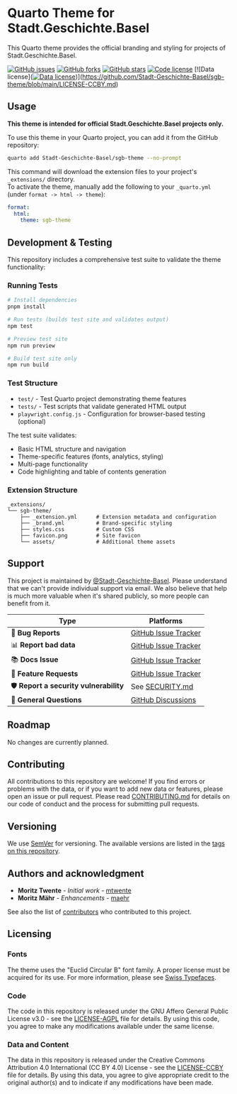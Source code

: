 # Quarto Theme for Stadt.Geschichte.Basel

This Quarto theme provides the official branding and styling for projects of Stadt.Geschichte.Basel.

[![GitHub issues](https://img.shields.io/github/issues/Stadt-Geschichte-Basel/sgb-theme.svg)](https://github.com/Stadt-Geschichte-Basel/sgb-theme/issues)
[![GitHub forks](https://img.shields.io/github/forks/Stadt-Geschichte-Basel/sgb-theme.svg)](https://github.com/Stadt-Geschichte-Basel/sgb-theme/network)
[![GitHub stars](https://img.shields.io/github/stars/Stadt-Geschichte-Basel/sgb-theme.svg)](https://github.com/Stadt-Geschichte-Basel/sgb-theme/stargazers)
[![Code license](https://img.shields.io/github/license/Stadt-Geschichte-Basel/sgb-theme.svg)](https://github.com/Stadt-Geschichte-Basel/sgb-theme/blob/main/LICENSE-AGPL.md)
[![Data license]([![Data license](https://img.shields.io/badge/License-CC%20BY%204.0-lightgrey.svg)](https://github.com/Stadt-Geschichte-Basel/sgb-theme/blob/main/LICENSE-CCBY.md))](https://github.com/Stadt-Geschichte-Basel/sgb-theme/blob/main/LICENSE-CCBY.md)

<!-- [![DOI](https://zenodo.org/badge/1066687287.svg)](https://zenodo.org/badge/latestdoi/ZENODO_RECORD) -->

## Usage

**This theme is intended for official Stadt.Geschichte.Basel projects only.**

To use this theme in your Quarto project, you can add it from the GitHub repository:

```bash
quarto add Stadt-Geschichte-Basel/sgb-theme --no-prompt
```

This command will download the extension files to your project's `_extensions/` directory.  
To activate the theme, manually add the following to your `_quarto.yml` (under `format -> html -> theme`):

```yaml
format:
  html:
    theme: sgb-theme
```

## Development & Testing

This repository includes a comprehensive test suite to validate the theme functionality:

### Running Tests

```bash
# Install dependencies
pnpm install

# Run tests (builds test site and validates output)
npm test

# Preview test site
npm run preview

# Build test site only
npm run build
```

### Test Structure

- `test/` - Test Quarto project demonstrating theme features
- `tests/` - Test scripts that validate generated HTML output
- `playwright.config.js` - Configuration for browser-based testing (optional)

The test suite validates:

- Basic HTML structure and navigation
- Theme-specific features (fonts, analytics, styling)
- Multi-page functionality
- Code highlighting and table of contents generation

### Extension Structure

```
_extensions/
└── sgb-theme/
    ├── _extension.yml      # Extension metadata and configuration
    ├── _brand.yml          # Brand-specific styling
    ├── styles.css          # Custom CSS
    ├── favicon.png         # Site favicon
    └── assets/             # Additional theme assets
```

## Support

This project is maintained by [@Stadt-Geschichte-Basel](https://github.com/Stadt-Geschichte-Basel). Please understand that we can't provide individual support via email. We also believe that help is much more valuable when it's shared publicly, so more people can benefit from it.

| Type                                   | Platforms                                                                             |
| -------------------------------------- | ------------------------------------------------------------------------------------- |
| 🚨 **Bug Reports**                     | [GitHub Issue Tracker](https://github.com/Stadt-Geschichte-Basel/sgb-theme/issues)    |
| 📊 **Report bad data**                 | [GitHub Issue Tracker](https://github.com/Stadt-Geschichte-Basel/sgb-theme/issues)    |
| 📚 **Docs Issue**                      | [GitHub Issue Tracker](https://github.com/Stadt-Geschichte-Basel/sgb-theme/issues)    |
| 🎁 **Feature Requests**                | [GitHub Issue Tracker](https://github.com/Stadt-Geschichte-Basel/sgb-theme/issues)    |
| 🛡 **Report a security vulnerability** | See [SECURITY.md](SECURITY.md)                                                        |
| 💬 **General Questions**               | [GitHub Discussions](https://github.com/Stadt-Geschichte-Basel/sgb-theme/discussions) |

## Roadmap

No changes are currently planned.

## Contributing

All contributions to this repository are welcome! If you find errors or problems with the data, or if you want to add new data or features, please open an issue or pull request. Please read [CONTRIBUTING.md](CONTRIBUTING.md) for details on our code of conduct and the process for submitting pull requests.

## Versioning

We use [SemVer](http://semver.org/) for versioning. The available versions are listed in the [tags on this repository](https://github.com/Stadt-Geschichte-Basel/sgb-theme/tags).

## Authors and acknowledgment

- **Moritz Twente** - _Initial work_ - [mtwente](https://github.com/mtwente)
- **Moritz Mähr** - _Enhancements_ - [maehr](https://github.com/maehr)

See also the list of [contributors](https://github.com/Stadt-Geschichte-Basel/sgb-theme/graphs/contributors) who contributed to this project.

## Licensing

### Fonts

The theme uses the "Euclid Circular B" font family. A proper license must be acquired for its use. For more information, please see [Swiss Typefaces](https://www.swisstypefaces.com/fonts/euclid/).

### Code

The code in this repository is released under the GNU Affero General Public License v3.0 - see the [LICENSE-AGPL](LICENSE-AGPL.md) file for details. By using this code, you agree to make any modifications available under the same license.

### Data and Content

The data in this repository is released under the Creative Commons Attribution 4.0 International (CC BY 4.0) License - see the [LICENSE-CCBY](LICENSE-CCBY.md) file for details. By using this data, you agree to give appropriate credit to the original author(s) and to indicate if any modifications have been made.
